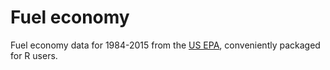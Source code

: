 # Fuel economy

Fuel economy data for 1984-2015 from the [US EPA](http://www.fueleconomy.gov/feg/download.shtml), conveniently packaged for R users.

